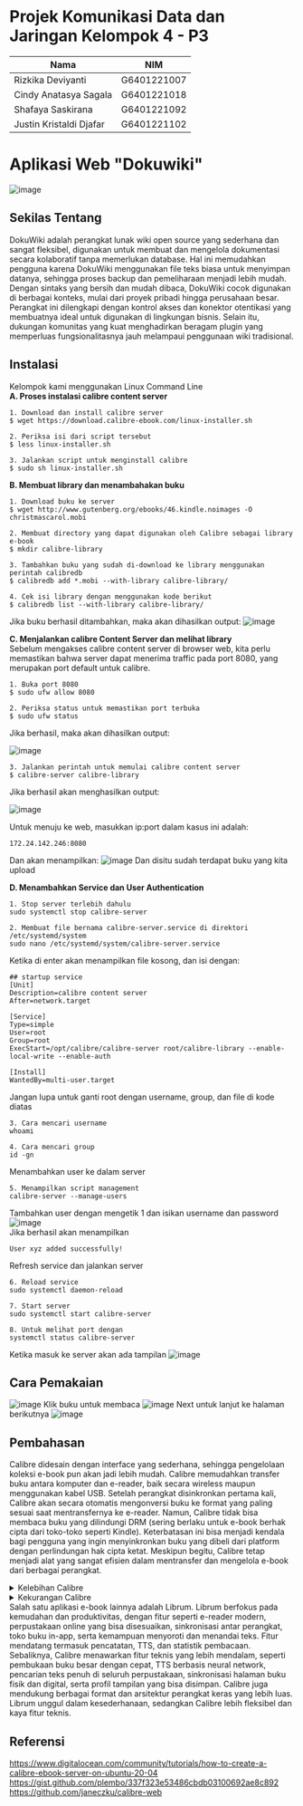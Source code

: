 # Projek Komunikasi Data dan Jaringan Kelompok 4 - P3
|        Nama                  |     NIM      | 
|------------------------------|--------------|
| Rizkika Deviyanti            | G6401221007  | 
| Cindy Anatasya Sagala        | G6401221018  | 
| Shafaya Saskirana            | G6401221092  | 
| Justin Kristaldi Djafar      | G6401221102  | 

# Aplikasi Web "Dokuwiki"
![image](https://github.com/user-attachments/assets/684eff8f-1173-474c-ad1b-44e837600f55)

## Sekilas Tentang
DokuWiki adalah perangkat lunak wiki open source yang sederhana dan sangat fleksibel, digunakan untuk membuat dan mengelola dokumentasi secara kolaboratif tanpa memerlukan database. Hal ini memudahkan pengguna karena DokuWiki menggunakan file teks biasa untuk menyimpan datanya, sehingga proses backup dan pemeliharaan menjadi lebih mudah. Dengan sintaks yang bersih dan mudah dibaca, DokuWiki cocok digunakan di berbagai konteks, mulai dari proyek pribadi hingga perusahaan besar. Perangkat ini dilengkapi dengan kontrol akses dan konektor otentikasi yang membuatnya ideal untuk digunakan di lingkungan bisnis. Selain itu, dukungan komunitas yang kuat menghadirkan beragam plugin yang memperluas fungsionalitasnya jauh melampaui penggunaan wiki tradisional.

## Instalasi
Kelompok kami menggunakan Linux Command Line<br>
**A. Proses instalasi calibre content server**
```
1. Download dan install calibre server
$ wget https://download.calibre-ebook.com/linux-installer.sh

2. Periksa isi dari script tersebut
$ less linux-installer.sh

3. Jalankan script untuk menginstall calibre
$ sudo sh linux-installer.sh
```
**B. Membuat library dan menambahakan buku**
```
1. Download buku ke server
$ wget http://www.gutenberg.org/ebooks/46.kindle.noimages -O christmascarol.mobi

2. Membuat directory yang dapat digunakan oleh Calibre sebagai library e-book
$ mkdir calibre-library

3. Tambahkan buku yang sudah di-download ke library menggunakan perintah calibredb
$ calibredb add *.mobi --with-library calibre-library/

4. Cek isi library dengan menggunakan kode berikut
$ calibredb list --with-library calibre-library/
```
Jika buku berhasil ditambahkan, maka akan dihasilkan output:
![image](https://github.com/user-attachments/assets/0aac92f4-1624-489a-b9a8-fb6f427c01b4)

**C. Menjalankan calibre Content Server dan melihat library**<br>
Sebelum mengakses calibre content server di browser web, kita perlu memastikan bahwa server dapat menerima traffic pada port 8080, yang merupakan port default untuk calibre.
```
1. Buka port 8080
$ sudo ufw allow 8080

2. Periksa status untuk memastikan port terbuka
$ sudo ufw status
```
Jika berhasil, maka akan dihasilkan output:

![image](https://github.com/user-attachments/assets/b83648c9-fb63-4c36-b255-7f8a25bfe2c1)

```
3. Jalankan perintah untuk memulai calibre content server
$ calibre-server calibre-library
```
Jika berhasil akan menghasilkan output:

![image](https://github.com/user-attachments/assets/afcc7948-5530-4fff-8b27-405a650e354c)

Untuk menuju ke web, masukkan ip:port dalam kasus ini adalah:
```
172.24.142.246:8080
```
Dan akan menampilkan:
![image](https://github.com/user-attachments/assets/f1d2467f-428a-45cf-a170-2dad80bb037e)
Dan disitu sudah terdapat buku yang kita upload

**D. Menambahkan Service dan User Authentication**
```
1. Stop server terlebih dahulu
sudo systemctl stop calibre-server

2. Membuat file bernama calibre-server.service di direktori /etc/systemd/system
sudo nano /etc/systemd/system/calibre-server.service
```
Ketika di enter akan menampilkan file kosong, dan isi dengan:
```
## startup service
[Unit]
Description=calibre content server
After=network.target

[Service]
Type=simple
User=root
Group=root
ExecStart=/opt/calibre/calibre-server root/calibre-library --enable-local-write --enable-auth

[Install]
WantedBy=multi-user.target
```
Jangan lupa untuk ganti root dengan username, group, dan file di kode diatas
```
3. Cara mencari username
whoami

4. Cara mencari group
id -gn
```
Menambahkan user ke dalam server
```
5. Menampilkan script management
calibre-server --manage-users
```
Tambahkan user dengan mengetik 1 dan isikan username dan password<br>
![image](https://github.com/user-attachments/assets/84eb4fd7-cd74-4f7b-b14a-79b2213030e5)<br>
Jika berhasil akan menampilkan
```
User xyz added successfully!
```
Refresh service dan jalankan server
```
6. Reload service
sudo systemctl daemon-reload

7. Start server
sudo systemctl start calibre-server

8. Untuk melihat port dengan
systemctl status calibre-server
```
Ketika masuk ke server akan ada tampilan
![image](https://github.com/user-attachments/assets/624b9955-6337-459c-8640-b882aec0df29)

## Cara Pemakaian
![image](https://github.com/user-attachments/assets/21fb1be5-edaa-4f27-a882-3cd7ead21301)
Klik buku untuk membaca
![image](https://github.com/user-attachments/assets/37316bb3-abe0-4142-b0d2-e5b20d5aac90)
Next untuk lanjut ke halaman berikutnya
![image](https://github.com/user-attachments/assets/28c056fd-3c30-41ff-a8f0-3aaf4553ec38)


## Pembahasan
Calibre didesain dengan interface yang sederhana, sehingga pengelolaan koleksi e-book pun akan jadi lebih mudah. Calibre memudahkan transfer buku antara komputer dan e-reader, baik secara wireless maupun menggunakan kabel USB. Setelah perangkat disinkronkan pertama kali, Calibre akan secara otomatis mengonversi buku ke format yang paling sesuai saat mentransfernya ke e-reader. Namun, Calibre tidak bisa membaca buku yang dilindungi DRM (sering berlaku untuk e-book berhak cipta dari toko-toko seperti Kindle). Keterbatasan ini bisa menjadi kendala bagi pengguna yang ingin menyinkronkan buku yang dibeli dari platform dengan perlindungan hak cipta ketat. Meskipun begitu, Calibre tetap menjadi alat yang sangat efisien dalam mentransfer dan mengelola e-book dari berbagai perangkat.
<details>
  <summary>Kelebihan Calibre</summary>
- Praktis dan mudah digunakan<br>
- Dapat memindahkan buku ke gadget melalui browser/http (bekerja sebagai web server)<br>
- Convert dari website ke dokumen yang bisa dibaca di ebook reader
</details>

<details>
  <summary>Kekurangan Calibre</summary>
- Tampilan pengguna yang sangat lawas, kurang modern<br>
- Memakan banyak sumber daya sistem, terutama saat mengelola koleksi e-book yang besar atau saat melakukan konversi format<br>
- Masalah hak cipta saat mengimpor atau menonversi e-book<br>
- Bagi pemula, menghubungkan perangkat e-reader ke Calibre bisa terasa rumit
</details>
Salah satu aplikasi e-book lainnya adalah Librum. Librum berfokus pada kemudahan dan produktivitas, dengan fitur seperti e-reader modern, perpustakaan online yang bisa disesuaikan, sinkronisasi antar perangkat, toko buku in-app, serta kemampuan menyoroti dan menandai teks. Fitur mendatang termasuk pencatatan, TTS, dan statistik pembacaan. Sebaliknya, Calibre menawarkan fitur teknis yang lebih mendalam, seperti pembukaan buku besar dengan cepat, TTS berbasis neural network, pencarian teks penuh di seluruh perpustakaan, sinkronisasi halaman buku fisik dan digital, serta profil tampilan yang bisa disimpan. Calibre juga mendukung berbagai format dan arsitektur perangkat keras yang lebih luas. Librum unggul dalam kesederhanaan, sedangkan Calibre lebih fleksibel dan kaya fitur teknis.

## Referensi
https://www.digitalocean.com/community/tutorials/how-to-create-a-calibre-ebook-server-on-ubuntu-20-04
https://gist.github.com/plembo/337f323e53486cbdb03100692ae8c892                                                                                      
https://github.com/janeczku/calibre-web
